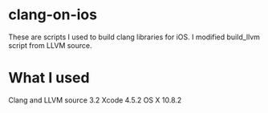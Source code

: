 clang-on-ios
============

These are scripts I used to build clang libraries for iOS.
I modified build_llvm script from LLVM source.

# What I used

Clang and LLVM source 3.2
Xcode 4.5.2
OS X 10.8.2
